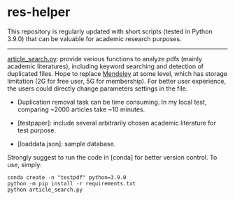 # res-helper

This repository is regularly updated with short scripts (tested in Python 3.9.0) that can be valuable for academic research purposes.

****

[article_search.py](https://github.com/StevenZhang0116/res-helper/blob/main/article_search.py): provide various functions to analyze pdfs (mainly academic literatures), including keyword searching and detection of duplicated files. Hope to replace [Mendeley](https://www.mendeley.com/) at some level, which has storage limitation (2G for free user, 5G for membership). For better user experience, the users could directly change parameters settings in the file. 
* Duplication removal task can be time consuming. In my local test, comparing ~2000 articles take ~10 minutes. 

* [testpaper]: include several arbitrarily chosen academic literature for test purpose. 

* [loaddata.json]: sample database. 

Strongly suggest to run the code in [conda] for better version control. To use, simply: 
```
conda create -n "testpdf" python=3.9.0
python -m pip install -r requirements.txt
python article_search.py
```



